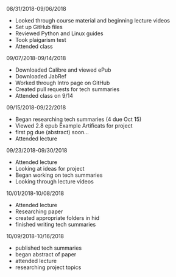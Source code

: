 08/31/2018-09/06/2018
- Looked through course material and beginning lecture videos
- Set up GitHub files
- Reviewed Python and Linux guides
- Took plaigarism test
- Attended class

09/07/2018-09/14/2018
- Downloaded Calibre and viewed ePub
- Downloaded JabRef
- Worked through Intro page on GitHub
- Created pull requests for tech summaries
- Attended class on 9/14

09/15/2018-09/22/2018
- Began researching tech summaries (4 due Oct 15)
- Viewed 2.8 epub Example Artificats for project
- first pg due (abstract) soon...
- Attended lecture

09/23/2018-09/30/2018
- Attended lecture
- Looking at ideas for project
- Began working on tech summaries
- Looking through lecture videos

10/01/2018-10/08/2018
- Attended lecture
- Researching paper
- created appropriate folders in hid
- finished writing tech summaries

10/09/2018-10/16/2018
- published tech summaries
- began abstract of paper
- attended lecture
- researching project topics
